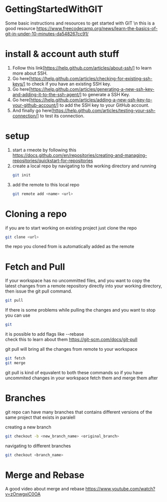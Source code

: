 # GettingStartedWithGIT
Some basic instructions and resources to get started with GIT
\n
this is a good resource 
https://www.freecodecamp.org/news/learn-the-basics-of-git-in-under-10-minutes-da548267cc91/

# install & account auth stuff
1. Follow this link[https://help.github.com/articles/about-ssh/] to learn more about SSH.
2. Go here[https://help.github.com/articles/checking-for-existing-ssh-keys/] to check if you have an existing SSH key.
3. Go here[https://help.github.com/articles/generating-a-new-ssh-key-and-adding-it-to-the-ssh-agent/] to generate a SSH Key.
4. Go here[https://help.github.com/articles/adding-a-new-ssh-key-to-your-github-account/] to add the SSH key to your GitHub account.
5. And finally go here[https://help.github.com/articles/testing-your-ssh-connection/] to test its connection.


# setup
1. start a rmeote by following this https://docs.github.com/en/repositories/creating-and-managing-repositories/quickstart-for-repositories
2. create a local repo by navigating to the working directory and running
   ```bash
   git init
   ```
3. add the remote to this local repo
   ```bash
   git remote add <name> <url>
   ```
# Cloning a repo
if you are to start working on existing project just clone the repo
```bash
git clone <url>
```
the repo you cloned from is automatically added as the remote 
# Fetch and Pull
If your workspace has no uncommitted files, and you want to copy the latest changes from a remote repository directly into your working directory, then issue the git pull command.
```bash
git pull
```
If there is some problems while pulling the changes and you want to stop you can use 
```bash
git 
```

it is possible to add flags like --rebase  
check this to learn about them 
https://git-scm.com/docs/git-pull


git pull will bring all the changes from remote to your workspace
```bash
git fetch
git merge
```
git pull is kind of equvalent to both these commands so if you have uncommited changes in your workspace fetch them and merge them after

# Branches
git repo can have many branches that contains different versions of the same project that exists in paralell

creating a new branch
```bash
git checkout -b <new_branch_name> <original_branch> 
```
navigating to different branches
```bash
git checkout <branch_name>
```

# Merge and Rebase
A good video about merge and rebase
https://www.youtube.com/watch?v=zOnwgxiC0OA



